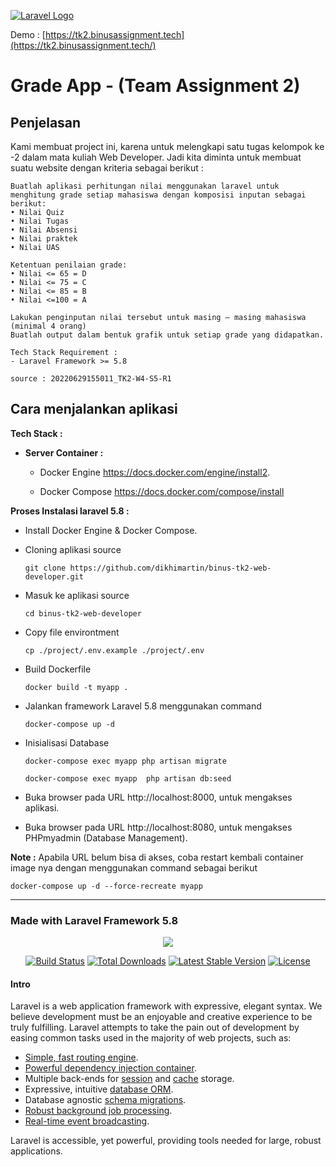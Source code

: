 [![Laravel Logo](https://laravel.com/assets/img/components/logo-laravel.svg)](https://tk2.binusassignment.tech)



Demo : [https://tk2.binusassignment.tech](https://tk2.binusassignment.tech/)

# Grade App -  (Team Assignment 2)



## Penjelasan

Kami membuat project ini, karena untuk melengkapi satu tugas kelompok ke -2 dalam mata kuliah Web Developer. Jadi kita diminta untuk membuat suatu website dengan kriteria sebagai berikut :

```
Buatlah aplikasi perhitungan nilai menggunakan laravel untuk 
menghitung grade setiap mahasiswa dengan komposisi inputan sebagai berikut:
• Nilai Quiz
• Nilai Tugas
• Nilai Absensi
• Nilai praktek
• Nilai UAS

Ketentuan penilaian grade:
• Nilai <= 65 = D
• Nilai <= 75 = C
• Nilai <= 85 = B
• Nilai <=100 = A

Lakukan penginputan nilai tersebut untuk masing – masing mahasiswa (minimal 4 orang) 
Buatlah output dalam bentuk grafik untuk setiap grade yang didapatkan.

Tech Stack Requirement : 
- Laravel Framework >= 5.8 

source : 20220629155011_TK2-W4-S5-R1
```



## Cara menjalankan aplikasi

**Tech Stack :**

- **Server Container :**
  - Docker Engine https://docs.docker.com/engine/install2.

  - Docker Compose https://docs.docker.com/compose/install
    
    

**Proses Instalasi laravel 5.8 :**

- Install Docker Engine & Docker Compose.

- Cloning aplikasi source

  ```shell
  git clone https://github.com/dikhimartin/binus-tk2-web-developer.git
  ```

- Masuk ke aplikasi source

  ```shell
  cd binus-tk2-web-developer
  ```

- Copy file environtment

  ```shell
  cp ./project/.env.example ./project/.env
  ```

- Build Dockerfile

  ```shell
  docker build -t myapp .
  ```

- Jalankan framework Laravel 5.8  menggunakan command 

  ```shell
  docker-compose up -d
  ```

- Inisialisasi Database

  ```shell
  docker-compose exec myapp php artisan migrate  
  ```

  ```shell
  docker-compose exec myapp  php artisan db:seed
  ```

- Buka browser pada URL  http://localhost:8000, untuk mengakses aplikasi.

- Buka browser pada URL  http://localhost:8080, untuk mengakses PHPmyadmin (Database Management).



**Note :** 
Apabila URL belum bisa di akses, coba restart kembali container image nya dengan menggunakan command sebagai berikut

```shell
docker-compose up -d --force-recreate myapp
```



------



### Made with Laravel Framework  5.8

<p align="center"><img src="https://laravel.com/assets/img/components/logo-laravel.svg"></p>

<p align="center">
<a href="https://travis-ci.org/laravel/framework"><img src="https://travis-ci.org/laravel/framework.svg" alt="Build Status"></a>
<a href="https://packagist.org/packages/laravel/framework"><img src="https://poser.pugx.org/laravel/framework/d/total.svg" alt="Total Downloads"></a>
<a href="https://packagist.org/packages/laravel/framework"><img src="https://poser.pugx.org/laravel/framework/v/stable.svg" alt="Latest Stable Version"></a>
<a href="https://packagist.org/packages/laravel/framework"><img src="https://poser.pugx.org/laravel/framework/license.svg" alt="License"></a>
</p>




#### Intro

Laravel is a web application framework with expressive, elegant syntax. We believe development must be an enjoyable and creative experience to be truly fulfilling. Laravel attempts to take the pain out of development by easing common tasks used in the majority of web projects, such as:

- [Simple, fast routing engine](https://laravel.com/docs/routing).
- [Powerful dependency injection container](https://laravel.com/docs/container).
- Multiple back-ends for [session](https://laravel.com/docs/session) and [cache](https://laravel.com/docs/cache) storage.
- Expressive, intuitive [database ORM](https://laravel.com/docs/eloquent).
- Database agnostic [schema migrations](https://laravel.com/docs/migrations).
- [Robust background job processing](https://laravel.com/docs/queues).
- [Real-time event broadcasting](https://laravel.com/docs/broadcasting).

Laravel is accessible, yet powerful, providing tools needed for large, robust applications.
